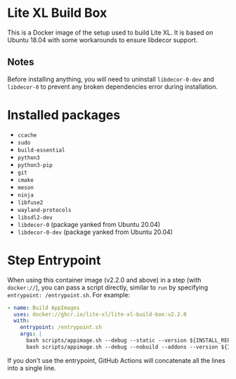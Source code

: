 # Lite XL Build Box

This is a Docker image of the setup used to build Lite XL.
It is based on Ubuntu 18.04 with some workarounds to ensure libdecor support.

## Notes

Before installing anything,
you will need to uninstall `libdecor-0-dev` and `libdecor-0` to prevent
any broken dependencies error during installation.

# Installed packages

- `ccache`
- `sudo`
- `build-essential`
- `python3`
- `python3-pip`
- `git`
- `cmake`
- `meson`
- `ninja`
- `libfuse2`
- `wayland-protocols`
- `libsdl2-dev`
- `libdecor-0` (package yanked from Ubuntu 20.04)
- `libdecor-0-dev` (package yanked from Ubuntu 20.04)

# Step Entrypoint

When using this container image (v2.2.0 and above) in a step (with `docker://`),
you can pass a script directly, similar to `run` by specifying
`entrypoint: /entrypoint.sh`. For example:

```yaml
- name: Build AppImages
  uses: docker://ghcr.io/lite-xl/lite-xl-build-box:v2.2.0
  with:
    entrypoint: /entrypoint.sh
    args: |
      bash scripts/appimage.sh --debug --static --version ${INSTALL_REF} --release
      bash scripts/appimage.sh --debug --nobuild --addons --version ${INSTALL_REF}
```

If you don't use the entrypoint, GitHub Actions will concatenate all the lines
into a single line.
